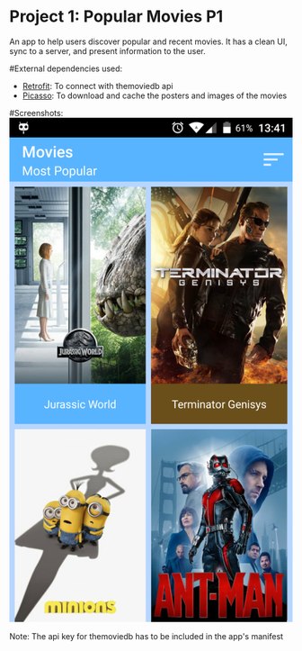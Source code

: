 # Project 1: Popular Movies P1
An app to help users discover popular and recent movies. It has a clean UI, sync to a server, and present information to the user.

#External dependencies used:
- [Retrofit](http://square.github.io/retrofit/): To connect with themoviedb api
- [Picasso](http://square.github.io/picasso/): To download and cache the posters and images of the movies

#Screenshots:
<img src="https://raw.githubusercontent.com/Serloman/Android-Developer-Nanodegree-Project-1-Popular-Movies-P1/master/resources/screenshot_1.png">

Note:
The api key for themoviedb has to be included in the app's manifest

